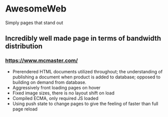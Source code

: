 # AwesomeWeb
Simply pages that stand out

## Incredibly well made page in terms of bandwidth distribution

### https://www.mcmaster.com/

* Prerendered HTML documents utilized throughout; the understanding of publishing a document when product is added to database; opposed to building on demand from database.
* Aggressively front loading pages on hover
* Fixed image sizes, there is no layout shift on load
* Compiled ECMA, only required JS loaded
* Using push state to change pages to give the feeling of faster than full page reload
